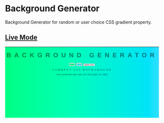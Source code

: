 # Background Generator
Background Generator for random or user choice CSS gradient property.

## [Live Mode](https://maiagabrielc.github.io/background-generator/)

![Preview](./backgen.png)
